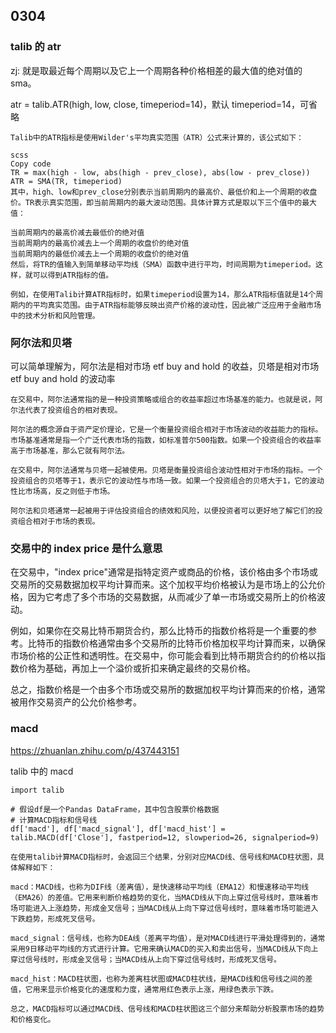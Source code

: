 ## 0304

### talib 的 atr

zj:
就是取最近每个周期以及它上一个周期各种价格相差的最大值的绝对值的 sma。

atr = talib.ATR(high, low, close, timeperiod=14)，默认 timeperiod=14，可省略

```
Talib中的ATR指标是使用Wilder's平均真实范围（ATR）公式来计算的，该公式如下：

scss
Copy code
TR = max(high - low, abs(high - prev_close), abs(low - prev_close))
ATR = SMA(TR, timeperiod)
其中，high、low和prev_close分别表示当前周期内的最高价、最低价和上一个周期的收盘价。TR表示真实范围，即当前周期内的最大波动范围。具体计算方式是取以下三个值中的最大值：

当前周期内的最高价减去最低价的绝对值
当前周期内的最高价减去上一个周期的收盘价的绝对值
当前周期内的最低价减去上一个周期的收盘价的绝对值
然后，将TR的值输入到简单移动平均线（SMA）函数中进行平均，时间周期为timeperiod。这样，就可以得到ATR指标的值。

例如，在使用Talib计算ATR指标时，如果timeperiod设置为14，那么ATR指标值就是14个周期内的平均真实范围。由于ATR指标能够反映出资产价格的波动性，因此被广泛应用于金融市场中的技术分析和风险管理。
```

### 阿尔法和贝塔

可以简单理解为，阿尔法是相对市场 etf buy and hold 的收益，贝塔是相对市场 etf buy and hold 的波动率

```
在交易中，阿尔法通常指的是一种投资策略或组合的收益率超过市场基准的能力。也就是说，阿尔法代表了投资组合的相对表现。

阿尔法的概念源自于资产定价理论，它是一个衡量投资组合相对于市场波动的收益能力的指标。市场基准通常是指一个广泛代表市场的指数，如标准普尔500指数。如果一个投资组合的收益率高于市场基准，那么它就有阿尔法。

在交易中，阿尔法通常与贝塔一起被使用。贝塔是衡量投资组合波动性相对于市场的指标。一个投资组合的贝塔等于1，表示它的波动性与市场一致。如果一个投资组合的贝塔大于1，它的波动性比市场高，反之则低于市场。

阿尔法和贝塔通常一起被用于评估投资组合的绩效和风险，以便投资者可以更好地了解它们的投资组合相对于市场的表现。
```

### 交易中的 index price 是什么意思

在交易中，"index price"通常是指特定资产或商品的价格，该价格由多个市场或交易所的交易数据加权平均计算而来。这个加权平均价格被认为是市场上的公允价格，因为它考虑了多个市场的交易数据，从而减少了单一市场或交易所上的价格波动。

例如，如果你在交易比特币期货合约，那么比特币的指数价格将是一个重要的参考。比特币的指数价格通常由多个交易所的比特币价格加权平均计算而来，以确保市场价格的公正性和透明性。在交易中，你可能会看到比特币期货合约的价格以指数价格为基础，再加上一个溢价或折扣来确定最终的交易价格。

总之，指数价格是一个由多个市场或交易所的数据加权平均计算而来的价格，通常被用作交易资产的公允价格参考。

### macd

https://zhuanlan.zhihu.com/p/437443151

talib 中的 macd

```
import talib

# 假设df是一个Pandas DataFrame，其中包含股票价格数据
# 计算MACD指标和信号线
df['macd'], df['macd_signal'], df['macd_hist'] = talib.MACD(df['Close'], fastperiod=12, slowperiod=26, signalperiod=9)

```

```
在使用talib计算MACD指标时，会返回三个结果，分别对应MACD线、信号线和MACD柱状图，具体解释如下：

macd：MACD线，也称为DIF线（差离值），是快速移动平均线（EMA12）和慢速移动平均线（EMA26）的差值。它用来判断价格趋势的变化，当MACD线从下向上穿过信号线时，意味着市场可能进入上涨趋势，形成金叉信号；当MACD线从上向下穿过信号线时，意味着市场可能进入下跌趋势，形成死叉信号。

macd_signal：信号线，也称为DEA线（差离平均值），是对MACD线进行平滑处理得到的，通常采用9日移动平均线的方式进行计算。它用来确认MACD的买入和卖出信号，当MACD线从下向上穿过信号线时，形成金叉信号；当MACD线从上向下穿过信号线时，形成死叉信号。

macd_hist：MACD柱状图，也称为差离柱状图或MACD柱状线，是MACD线和信号线之间的差值，它用来显示价格变化的速度和力度，通常用红色表示上涨，用绿色表示下跌。

总之，MACD指标可以通过MACD线、信号线和MACD柱状图这三个部分来帮助分析股票市场的趋势和价格变化。
```
